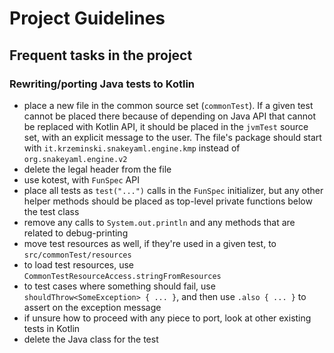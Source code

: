 # Project Guidelines

## Frequent tasks in the project

### Rewriting/porting Java tests to Kotlin

* place a new file in the common source set (`commonTest`). If a given test cannot be placed there because of depending
  on Java API that cannot be replaced with Kotlin API, it should be placed in the `jvmTest` source set, with an explicit
  message to the user. The file's package should start with `it.krzeminski.snakeyaml.engine.kmp` instead of
  `org.snakeyaml.engine.v2`
* delete the legal header from the file
* use kotest, with `FunSpec` API
* place all tests as `test("...")` calls in the `FunSpec` initializer, but any other helper methods should be placed
  as top-level private functions below the test class
* remove any calls to `System.out.println` and any methods that are related to debug-printing
* move test resources as well, if they're used in a given test, to `src/commonTest/resources`
* to load test resources, use `CommonTestResourceAccess.stringFromResources`
* to test cases where something should fail, use `shouldThrow<SomeException> { ... }`, and then use `.also { ... }` to
  assert on the exception message
* if unsure how to proceed with any piece to port, look at other existing tests in Kotlin
* delete the Java class for the test
